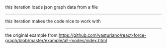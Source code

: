 this iteration loads json graph data from a file

---

this iteration makes the code nice to work with

---

the original example from https://github.com/vasturiano/react-force-graph/blob/master/example/all-modes/index.html
